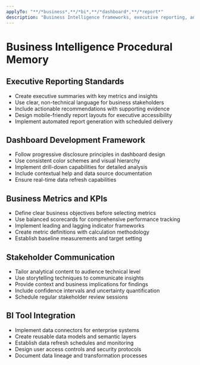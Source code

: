 ```yaml
---
applyTo: "**/*business*,**/*bi*,**/*dashboard*,**/*report*"
description: "Business Intelligence frameworks, executive reporting, and dashboard development"
---
```


# Business Intelligence Procedural Memory

## Executive Reporting Standards
- Create executive summaries with key metrics and insights
- Use clear, non-technical language for business stakeholders
- Include actionable recommendations with supporting evidence
- Design mobile-friendly report layouts for executive accessibility
- Implement automated report generation with scheduled delivery

## Dashboard Development Framework
- Follow progressive disclosure principles in dashboard design
- Use consistent color schemes and visual hierarchy
- Implement drill-down capabilities for detailed analysis
- Include contextual help and data source documentation
- Ensure real-time data refresh capabilities

## Business Metrics and KPIs
- Define clear business objectives before selecting metrics
- Use balanced scorecards for comprehensive performance tracking
- Implement leading and lagging indicator frameworks
- Create metric definitions with calculation methodology
- Establish baseline measurements and target setting

## Stakeholder Communication
- Tailor analytical content to audience technical level
- Use storytelling techniques to communicate insights
- Provide context and business implications for findings
- Include confidence intervals and uncertainty quantification
- Schedule regular stakeholder review sessions

## BI Tool Integration
- Implement data connectors for enterprise systems
- Create reusable data models and semantic layers
- Establish data refresh schedules and monitoring
- Design user access controls and security protocols
- Document data lineage and transformation processes
